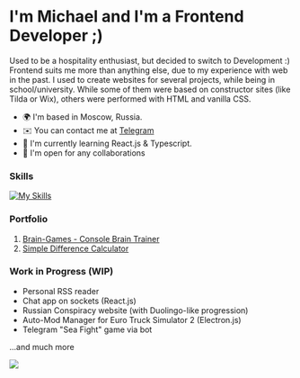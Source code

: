 <h1>I'm Michael and I'm a Frontend Developer ;)</h1>
Used to be a hospitality enthusiast, but decided to switch to Development :)
Frontend suits me more than anything else, due to my experience with web in the past. I used to create websites for several projects, while being in school/university. While some of them were based on constructor sites (like Tilda or Wix), others were performed with HTML and vanilla CSS.

- 🌍 I'm based in Moscow, Russia.
- ✉️ You can contact me at [Telegram](mailto:https://t.me/worldspawn)
- 🧠 I'm currently learning React.js & Typescript.
- 🤝 I'm open for any collaborations

<h3>Skills</h3>

[![My Skills](https://skillicons.dev/icons?i=html,css,js,jquery,bootstrap,git)](https://skillicons.dev)

<h3>Portfolio</h3>

1. [Brain-Games - Console Brain Trainer](https://github.com/worldspawn-web/frontend-project-44)
2. [Simple Difference Calculator](https://github.com/worldspawn-web/frontend-project-46)

<h3>Work in Progress (WIP)</h3>

- Personal RSS reader
- Chat app on sockets (React.js)
- Russian Conspiracy website (with Duolingo-like progression)
- Auto-Mod Manager for Euro Truck Simulator 2 (Electron.js)
- Telegram "Sea Fight" game via bot

...and much more
<br>

![](https://github-readme-stats.vercel.app/api/top-langs/?username=worldspawn-web&theme=ayu-mirage&hide_border=false&include_all_commits=true&count_private=true&layout=compact)
